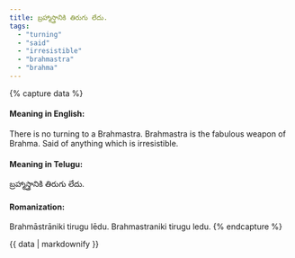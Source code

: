 ```yaml
---
title: బ్రహ్మాస్త్రానికి తిరుగు లేదు.
tags:
  - "turning"
  - "said"
  - "irresistible"
  - "brahmastra"
  - "brahma"
---
```


{% capture data %}
#### Meaning in English:
There is no turning to a Brahmastra.
Brahmastra is the fabulous weapon of Brahma.
Said of anything which is irresistible.

#### Meaning in Telugu:
బ్రహ్మాస్త్రానికి తిరుగు లేదు.

#### Romanization:
Brahmāstrāniki tirugu lēdu.
Brahmastraniki tirugu ledu.
{% endcapture %}

{{ data | markdownify }}

